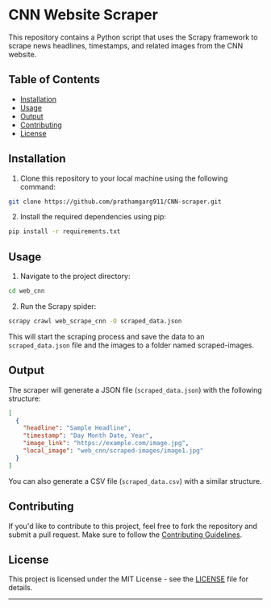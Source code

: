# CNN Website Scraper

This repository contains a Python script that uses the Scrapy framework to scrape news headlines, timestamps, and related images from the CNN website.

## Table of Contents

- [Installation](#installation)
- [Usage](#usage)
- [Output](#output)
- [Contributing](#contributing)
- [License](#license)

## Installation

1. Clone this repository to your local machine using the following command:

```bash
git clone https://github.com/prathamgarg911/CNN-scraper.git
```

2. Install the required dependencies using pip:

```bash
pip install -r requirements.txt
```

## Usage

1. Navigate to the project directory:

```bash
cd web_cnn
```

2. Run the Scrapy spider:

```bash
scrapy crawl web_scrape_cnn -O scraped_data.json
```

This will start the scraping process and save the data to an `scraped_data.json` file and the images to a folder named scraped-images.

## Output

The scraper will generate a JSON file (`scraped_data.json`) with the following structure:

```json
[
  {
    "headline": "Sample Headline",
    "timestamp": "Day Month Date, Year",
    "image_link": "https://example.com/image.jpg",
    "local_image": "web_cnn/scraped-images/image1.jpg"
  }
]
```
You can also generate a CSV file (`scraped_data.csv`) with a similar structure.

## Contributing

If you'd like to contribute to this project, feel free to fork the repository and submit a pull request. Make sure to follow the [Contributing Guidelines](CONTRIBUTING.md).

## License

This project is licensed under the MIT License - see the [LICENSE](LICENSE) file for details.

---
